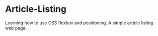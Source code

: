 # Article-Listing

Learning how to use CSS flexbox and positioning. A simple article listing web page. 